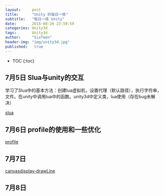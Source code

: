 ```yaml
---
layout:     post
title:      "Unity 的每日一练"
subtitle:   "每日一练 Unity"
date:       2016-08-26 23:59:59
categories: Unity3d
tags:       Unity3d
author:     "SixTeen"
header-img: "img/unity3d.jpg"
published:   true
---
```


* TOC
{:toc}

## 7月5日 Slua与unity的交互

学习了Slua中的基本方法：创建lua虚拟机，设置代理（默认路径），执行字符串，文件。在unity中调用lua中的函数。unity3d中定义类，lua使用（存在bug未解决）

[slua](/lua/lua_3)

## 7月6日 profile的使用和一些优化

[profile](/unity3d/unity3d_profile_improvement)

## 7月7日

[canvasdisplay-drawLine](/unity3d/unity3d_canvasdisplay_drawline)

## 7月8日
